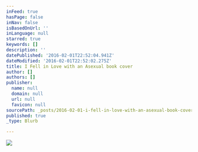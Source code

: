 ```yaml
---
inFeed: true
hasPage: false
inNav: false
isBasedOnUrl: ''
inLanguage: null
starred: true
keywords: []
description: ''
datePublished: '2016-02-01T22:52:04.941Z'
dateModified: '2016-02-01T22:52:02.275Z'
title: I Fell in Love with an Asexual book cover
author: []
authors: []
publisher:
  name: null
  domain: null
  url: null
  favicon: null
sourcePath: _posts/2016-02-01-i-fell-in-love-with-an-asexual-book-cover.md
published: true
_type: Blurb

---
```

![](https://the-grid-user-content.s3-us-west-2.amazonaws.com/f33b6006-b001-4a62-a005-531a91eb3743.jpg)